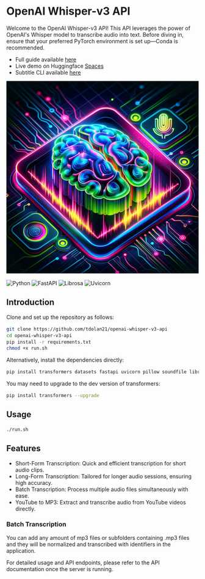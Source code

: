 # OpenAI Whisper-v3 API

Welcome to the OpenAI Whisper-v3 API! This API leverages the power of OpenAI's Whisper model to transcribe audio into text. Before diving in, ensure that your preferred PyTorch environment is set up—Conda is recommended.

- Full guide available [here](https://tims-tutorials.vercel.app/blog/whisper-v3)
- Live demo on Huggingface [Spaces](https://huggingface.co/spaces/macadeliccc/whisper-large-v3-yt-mp3-batch)
- Subtitle CLI available [here](https://github.com/tdolan21/whisper_subtitles)

![Whisper-v3](assets/whisper-v3-thumbnail.png)

![Python](https://img.shields.io/badge/python-v3.7+-blue.svg)
![FastAPI](https://img.shields.io/badge/FastAPI-0.65.2-009688?style=flat&logo=fastapi)
![Librosa](https://img.shields.io/badge/Librosa-1.0.1-yellowgreen)
![Uvicorn](https://img.shields.io/badge/Uvicorn-0.11.8-red)

## Introduction


Clone and set up the repository as follows:

```bash
git clone https://github.com/tdolan21/openai-whisper-v3-api
cd openai-whisper-v3-api
pip install -r requirements.txt
chmod +x run.sh
```
Alternatively, install the dependencies directly:

```bash
pip install transformers datasets fastapi uvicorn pillow soundfile librosa pydub yt-dlp
```

You may need to upgrade to the dev version of transformers:

```bash
pip install transformers --upgrade
```

## Usage

```bash
./run.sh
```


## Features

+ Short-Form Transcription: Quick and efficient transcription for short audio clips.
+ Long-Form Transcription: Tailored for longer audio sessions, ensuring high accuracy.
+ Batch Transcription: Process multiple audio files simultaneously with ease.
+ YouTube to MP3: Extract and transcribe audio from YouTube videos directly.

### Batch Transcription

You can add any amount of mp3 files or subfolders containing .mp3 files and they will be normalized and transcribed with identifiers in the application.

For detailed usage and API endpoints, please refer to the API documentation once the server is running.


